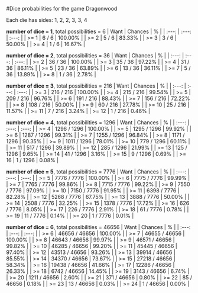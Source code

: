 #Dice probabilities for the game Dragonwood

Each die has sides: 1, 2, 2, 3, 3, 4

**number of dice = 1**, total possibilities = 6
| Want | Chances | % |
| :---: | :---: | :---: |
| >= 1  | 6 / 6 | 100.00% |
| >= 2  | 5 / 6 |  83.33% |
| >= 3  | 3 / 6 |  50.00% |
| >= 4  | 1 / 6 |  16.67% |

**number of dice = 2**, total possibilities = 36
| Want | Chances | % |
| :---: | :---: | :---: |
| >= 2  | 36 / 36 | 100.00% |
| >= 3  | 35 / 36 |  97.22% |
| >= 4  | 31 / 36 |  86.11% |
| >= 5  | 23 / 36 |  63.89% |
| >= 6  | 13 / 36 |  36.11% |
| >= 7  |  5 / 36 |  13.89% |
| >= 8  |  1 / 36 |   2.78% |

**number of dice = 3**, total possibilities = 216
| Want | Chances | % |
| :---: | :---: | :---: |
| >= 3  | 216 / 216 | 100.00% |
| >= 4  | 215 / 216 |  99.54% |
| >= 5  | 209 / 216 |  96.76% |
| >= 6  | 191 / 216 |  88.43% |
| >= 7  | 156 / 216 |  72.22% |
| >= 8  | 108 / 216 |  50.00% |
| >= 9  |  60 / 216 |  27.78% |
| >= 10 |  25 / 216 |  11.57% |
| >= 11 |   7 / 216 |   3.24% |
| >= 12 |   1 / 216 |   0.46% |

**number of dice = 4**, total possibilities = 1296
| Want | Chances | % |
| :---: | :---: | :---: |
| >= 4  | 1296 / 1296 | 100.00% |
| >= 5  | 1295 / 1296 |  99.92% |
| >= 6  | 1287 / 1296 |  99.31% |
| >= 7  | 1255 / 1296 |  96.84% |
| >= 8  | 1171 / 1296 |  90.35% |
| >= 9  | 1011 / 1296 |  78.01% |
| >= 10 |  779 / 1296 |  60.11% |
| >= 11 |  517 / 1296 |  39.89% |
| >= 12 |  285 / 1296 |  21.99% |
| >= 13 |  125 / 1296 |   9.65% |
| >= 14 |   41 / 1296 |   3.16% |
| >= 15 |    9 / 1296 |   0.69% |
| >= 16 |    1 / 1296 |   0.08% |

**number of dice = 5**, total possibilities = 7776
| Want | Chances | % |
| :---: | :---: | :---: |
| >= 5  |  7776 / 7776 | 100.00% |
| >= 6  |  7775 / 7776 |  99.99% |
| >= 7  |  7765 / 7776 |  99.86% |
| >= 8  |  7715 / 7776 |  99.22% |
| >= 9  |  7550 / 7776 |  97.09% |
| >= 10 |  7150 / 7776 |  91.95% |
| >= 11 |  6398 / 7776 |  82.28% |
| >= 12 |  5268 / 7776 |  67.75% |
| >= 13 |  3888 / 7776 |  50.00% |
| >= 14 |  2508 / 7776 |  32.25% |
| >= 15 |  1378 / 7776 |  17.72% |
| >= 16 |   626 / 7776 |   8.05% |
| >= 17 |   226 / 7776 |   2.91% |
| >= 18 |    61 / 7776 |   0.78% |
| >= 19 |    11 / 7776 |   0.14% |
| >= 20 |     1 / 7776 |   0.01% |

**number of dice = 6**, total possibilities = 46656
| Want | Chances | % |
| :---: | :---: | :---: |
| >= 6  |  46656 / 46656 | 100.00% |
| >= 7  |  46655 / 46656 | 100.00% |
| >= 8  |  46643 / 46656 |  99.97% |
| >= 9  |  46571 / 46656 |  99.82% |
| >= 10 |  46285 / 46656 |  99.20% |
| >= 11 |  45445 / 46656 |  97.40% |
| >= 12 |  43513 / 46656 |  93.26% |
| >= 13 |  39914 / 46656 |  85.55% |
| >= 14 |  34370 / 46656 |  73.67% |
| >= 15 |  27218 / 46656 |  58.34% |
| >= 16 |  19438 / 46656 |  41.66% |
| >= 17 |  12286 / 46656 |  26.33% |
| >= 18 |   6742 / 46656 |  14.45% |
| >= 19 |   3143 / 46656 |   6.74% |
| >= 20 |   1211 / 46656 |   2.60% |
| >= 21 |    371 / 46656 |   0.80% |
| >= 22 |     85 / 46656 |   0.18% |
| >= 23 |     13 / 46656 |   0.03% |
| >= 24 |      1 / 46656 |   0.00% |

